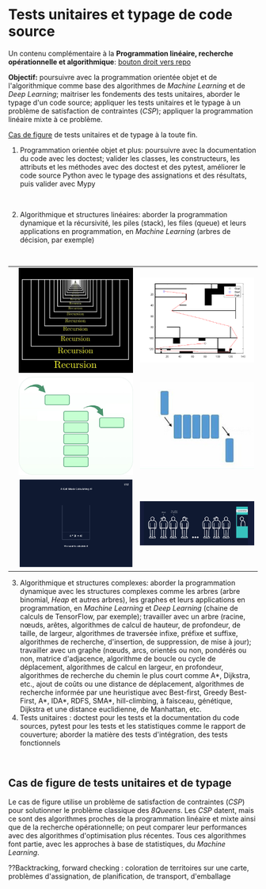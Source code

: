 # Tests unitaires et typage de code source

Un contenu complémentaire à la **Programmation linéaire, recherche opérationnelle et algorithmique**: <a href="https://github.com/ugolabo/programmation_lineaire_algorithmique">bouton droit vers repo</a>

**Objectif:** poursuivre avec la programmation orientée objet et de l'algorithmique comme base des algorithmes de *Machine Learning* et de *Deep Learning*; maitriser les fondements des tests unitaires, aborder le typage d'un code source; appliquer les tests unitaires et le typage à un problème de satisfaction de contraintes (*CSP*); appliquer la programmation linéaire mixte à ce problème.

[Cas de figure](#cas-de-figure-de-tests-unitaires-et-de-typage) de tests unitaires et de typage à la toute fin.

1. Programmation orientée objet et plus: poursuivre avec la documentation du code avec les doctest; valider les classes, les constructeurs, les attributs et les méthodes avec des doctest et des pytest, améliorer le code source Python avec le typage des assignations et des résultats, puis valider avec Mypy

<img src="img/schema_bouton.jpg" alt="" width="200">

2. Algorithmique et structures linéaires: aborder la programmation dynamique et la récursivité, les piles (stack), les files (queue) et leurs applications en programmation, en *Machine Learning* (arbres de décision, par exemple)

<img src="img/schema_bouton.jpg" alt="" width="200">

|   |   |   |
|:---|:---|:---|
| <img src="img/aima.jpg" alt="" width="250"> | <img src="img/recursive.jpg" alt="" width="300"> | <img src="img/astar.jpg" alt="" width="300">  |
|    | <img src="img/stack.jpg" alt="" width="300">  | <img src="img/queue.jpg" alt="" width="300">  |
|    | <img src="img/participants_s.gif" alt="" width="300">  | <img src="img/participants_q.gif" alt="" width="300">  |

3. Algorithmique et structures complexes: aborder la programmation dynamique avec les structures complexes comme les arbres (arbre binomial, *Heap* et autres arbres), les graphes et leurs applications en programmation, en *Machine Learning* et *Deep Learning* (chaine de calculs de TensorFlow, par exemple); travailler avec un arbre (racine, nœuds, arêtes, algorithmes de calcul de hauteur, de profondeur, de taille, de largeur, algorithmes de traversée infixe, préfixe et suffixe, algorithmes  de recherche, d'insertion, de suppression, de mise à jour); travailler avec un graphe (nœuds, arcs, orientés ou non, pondérés ou non, matrice d'adjacence, algorithme de boucle ou cycle de déplacement, algorithmes de calcul en largeur, en profondeur, algorithmes de recherche du chemin le plus court comme A*, Dijkstra, etc., ajout de coûts ou une distance de déplacement, algorithmes de recherche informée par une heuristique avec Best-first, Greedy Best-First, A*, IDA*, RDFS, SMA*, hill-climbing, à faisceau, génétique, Dijkstra et une distance euclidienne, de Manhattan, etc.
6. Tests unitaires : doctest pour les tests et la documentation du code sources, pytest pour les tests et les statistiques comme le rapport de couverture; aborder la matière des tests d'intégration, des tests fonctionnels

<img src="img/schema_bouton.jpg" alt="" width="200">

## Cas de figure de tests unitaires et de typage

Le cas de figure utilise un problème de satisfaction de contraintes (*CSP*) pour solutionner le problème classique des *8Queens*. Les *CSP* datent, mais ce sont des algorithmes proches de la programmation linéaire et mixte ainsi que de la recherche opérationnelle; on peut comparer leur performances avec des algorithmes d'optimisation plus récentes. Tous ces algorithmes font partie, avec les approches à base de statistiques, du *Machine Learning*.



??Backtracking, forward checking : coloration de territoires sur une carte, problèmes d'assignation, de planification, de transport, d'emballage
